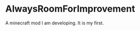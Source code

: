 AlwaysRoomForImprovement
========================

A minecraft mod I am developing. It is my first.

